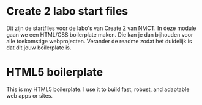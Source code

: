 # Create 2 labo start files
Dit zijn de startfiles voor de labo's van Create 2 van NMCT. In deze module gaan we een HTML/CSS boilerplate maken. Die kan je dan bijhouden voor alle toekomstige webprojecten. Verander de readme zodat het duidelijk is dat dit jouw boilerplate is.
# HTML5 boilerplate
This is my HTML5 boilerplate. I use it to build fast, robust, and adaptable
web apps or sites.

